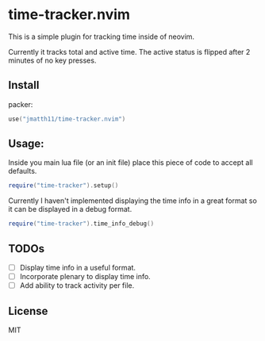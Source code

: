 # time-tracker.nvim

This is a simple plugin for tracking time inside of neovim.

Currently it tracks total and active time. The active status is flipped after 2 minutes of no key presses.

## Install

packer:
```lua
use("jmatth11/time-tracker.nvim")
```

## Usage:

Inside you main lua file (or an init file) place this piece of code to accept all defaults.

```lua
require("time-tracker").setup()
```

Currently I haven't implemented displaying the time info in a great format so it can be displayed in a debug format.

```lua
require("time-tracker").time_info_debug()
```

## TODOs

- [ ] Display time info in a useful format.
- [ ] Incorporate plenary to display time info.
- [ ] Add ability to track activity per file.

## License

MIT

